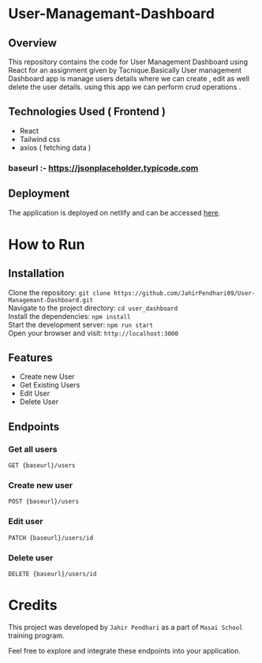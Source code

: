 # User-Managemant-Dashboard

## Overview
This repository contains the code for User Management Dashboard  using React  for an assignment given by Tacnique.Basically User management Dashboard app is  manage users details where we can create , edit as well delete the user details. using this app we can perform crud operations .

## Technologies Used ( Frontend )
  - React
  - Tailwind css
  - axios ( fetching data )

### baseurl :- https://jsonplaceholder.typicode.com

## Deployment

The application is deployed on netlify and can be accessed [here](https://ajackus-user-management-dashboard.netlify.app/).


 # How to Run <br/>
 
   <h2>Installation</h2>
   
   Clone the repository:   ``` git clone https://github.com/JahirPendhari09/User-Managemant-Dashboard.git  ``` <br/>
   Navigate to the project directory:   ``` cd user_dashboard ``` <br/>
   Install the dependencies:   ``` npm install ``` <br/>
   Start the development server:   ``` npm run start ``` <br/>
   Open your browser and visit:   ``` http://localhost:3000 ``` <br/>
   

   ## Features 
   
  - Create new User
  - Get Existing Users
  - Edit User
  - Delete User


   <h2>Endpoints</h2>
   <h3>Get all users</h3>
   <pre><code>GET {baseurl}/users </code></pre>

   <h3>Create new user</h3>
   <pre><code>POST {baseurl}/users </code></pre>

   <h3>Edit user</h3>
   <pre><code>PATCH {baseurl}/users/id</code></pre>

   <h3>Delete user</h3>
   <pre><code>DELETE {baseurl}/users/id</code></pre>

 
   # Credits <br/>
   This project was developed by ```Jahir Pendhari``` as a part of ```Masai School``` training program.

   <p>Feel free to explore and integrate these endpoints into your application.</p>
  
